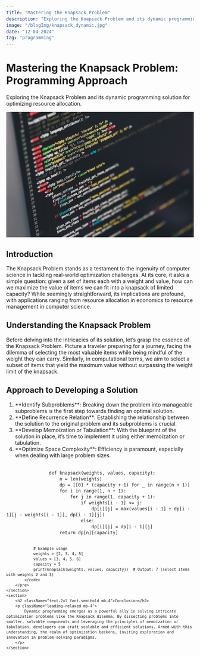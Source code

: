 ```yaml
---
title: "Mastering the Knapsack Problem"
description: "Exploring the Knapsack Problem and its dynamic programming solution for optimizing resource allocation."
image: "/blogImg/knapsack_dynamic.jpg"
date: "12-04-2024"
tag: "programming"
---
```


<div className="max-w-full mx-auto px-4 py-8 space-y-6">
    <h1 className="text-4xl font-bold mb-6" id="programming">Mastering the Knapsack Problem: Programming Approach</h1>
    <p className="text-gray-400 text-lg mb-8">Exploring the Knapsack Problem and its dynamic programming solution for optimizing resource allocation.</p>
    <img src="https://raw.githubusercontent.com/rkgith01/media/refs/heads/main/All%20Folders/blogImg/knapsack_dynamic.jpg" alt="Dynamic Programming for the Knapsack Problem" className="mb-6 rounded-lg">
    <section className="mb-8 pt-2">
        <h2 className="text-2xl font-semibold mb-4">Introduction</h2>
        <p className="leading-relaxed mb-4">
            The Knapsack Problem stands as a testament to the ingenuity of computer science in tackling real-world optimization challenges. At its core, it asks a simple question: given a set of items each with a weight and value, how can we maximize the value of items we can fit into a knapsack of limited capacity? While seemingly straightforward, its implications are profound, with applications ranging from resource allocation in economics to resource management in computer science.
        </p>
    </section>
    <section className="mb-8">
        <h2 className="text-2xl font-semibold mb-4">Understanding the Knapsack Problem</h2>
        <p className="leading-relaxed mb-4">
            Before delving into the intricacies of its solution, let’s grasp the essence of the Knapsack Problem. Picture a traveler preparing for a journey, facing the dilemma of selecting the most valuable items while being mindful of the weight they can carry. Similarly, in computational terms, we aim to select a subset of items that yield the maximum value without surpassing the weight limit of the knapsack.
        </p>
    </section>
    <section className="mb-8">
        <h2 className="text-2xl font-semibold mb-4">Approach to Developing a Solution</h2>
        <ol className="list-disc list-inside leading-relaxed px-6 mb-4" style="list-style-type:decimal;">
            <li>**Identify Subproblems**: Breaking down the problem into manageable subproblems is the first step towards finding an optimal solution.</li>
            <li>**Define Recurrence Relation**: Establishing the relationship between the solution to the original problem and its subproblems is crucial.</li>
            <li>**Develop Memoization or Tabulation**: With the blueprint of the solution in place, it’s time to implement it using either memoization or tabulation.</li>
            <li>**Optimize Space Complexity**: Efficiency is paramount, especially when dealing with large problem sizes.</li>
        </ol>
        <pre className="bg-black text-white p-4 rounded-lg m-4 border overflow-x-scroll">
            <code className="language-python">
                def knapsack(weights, values, capacity):
                    n = len(weights)
                    dp = [[0] * (capacity + 1) for _ in range(n + 1)]
                    for i in range(1, n + 1):
                        for j in range(1, capacity + 1):
                            if weights[i - 1] <= j:
                                dp[i][j] = max(values[i - 1] + dp[i - 1][j - weights[i - 1]], dp[i - 1][j])
                            else:
                                dp[i][j] = dp[i - 1][j]
                    return dp[n][capacity]

                # Example usage
                weights = [2, 3, 4, 5]
                values = [3, 4, 5, 6]
                capacity = 5
                print(knapsack(weights, values, capacity))  # Output: 7 (select items with weights 2 and 3)
            </code>
        </pre>
    </section>
    <section>
        <h2 className="text-2xl font-semibold mb-4">Conclusion</h2>
        <p className="leading-relaxed mb-4">
            Dynamic programming emerges as a powerful ally in solving intricate optimization problems like the Knapsack dilemma. By dissecting problems into smaller, solvable components and leveraging the principles of memoization or tabulation, developers can craft scalable and efficient solutions. Armed with this understanding, the realm of optimization beckons, inviting exploration and innovation in problem-solving paradigms.
        </p>
    </section>

</div>
